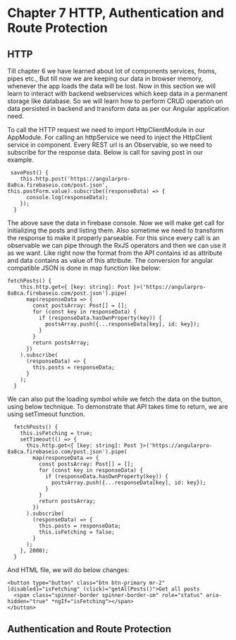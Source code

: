 # Chapter 7 HTTP, Authentication and Route Protection

## HTTP
Till chapter 6 we have learned about lot of components services, froms, pipes etc., But till now we are keeping
our data in browser memory, whenever the app loads the data will be lost. Now in this section we will learn to 
interact with backend webservices which keep data in a permanent storage like database. So we will learn how to 
perform CRUD operation on data persisted in backend and transform data as per our Angular application need.

To call the HTTP request we need to import HttpClientModule in our AppModule. For calling an httpService we need
to inject the HttpClient service in component. Every REST url is an Observable, so we need to subscribe for the 
response data. Below is call for saving post in our example.
```angular2
 savePost() {
    this.http.post('https://angularpro-8a8ca.firebaseio.com/post.json', this.postForm.value).subscribe((responseData) => {
      console.log(responseData);
    });
  }
```

The above save the data in firebase console. Now we will make get call for initializing the posts and listing them.
Also sometime we need to transform the response to make it properly parseable. For this since every call is an observable
we can pipe through the RxJS operators and then we can use it as we want. Like right now the format from the API contains 
id as attribute and data contains as value of this attribute. The conversion for angular compatible JSON is done in map function
like below:
```angular2
fetchPosts() {
    this.http.get<{ [key: string]: Post }>('https://angularpro-8a8ca.firebaseio.com/post.json').pipe(
      map(responseData => {
        const postsArray: Post[] = [];
        for (const key in responseData) {
          if (responseData.hasOwnProperty(key)) {
            postsArray.push({...responseData[key], id: key});
          }
        }
        return postsArray;
      })
    ).subscribe(
      (responseData) => {
        this.posts = responseData;
      }
    );
  }
```

We can also put the loading symbol while we fetch the data on the button, using below technique. To demonstrate that API takes time
to return, we are using setTimeout function.
```angular2
  fetchPosts() {
    this.isFetching = true;
    setTimeout(() => {
      this.http.get<{ [key: string]: Post }>('https://angularpro-8a8ca.firebaseio.com/post.json').pipe(
        map(responseData => {
          const postsArray: Post[] = [];
          for (const key in responseData) {
            if (responseData.hasOwnProperty(key)) {
              postsArray.push({...responseData[key], id: key});
            }
          }
          return postsArray;
        })
      ).subscribe(
        (responseData) => {
          this.posts = responseData;
          this.isFetching = false;
        }
      );
    }, 2000);
  }
```
And HTML file, we will do below changes:
```angular2html
<button type="button" class="btn btn-primary mr-2" [disabled]="isFetching" (click)="getAllPosts()">Get all posts
  <span class="spinner-border spinner-border-sm" role="status" aria-hidden="true" *ngIf="isFetching"></span>
</button>
```


 




## Authentication and Route Protection

